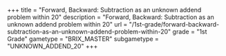 +++
title = "Forward, Backward: Subtraction as an unknown addend problem within 20"
description = "Forward, Backward: Subtraction as an unknown addend problem within 20"
url = "/1st-grade/forward-backward-subtraction-as-an-unknown-addend-problem-within-20"
grade = "1st Grade"
gametype = "BRIX_MASTER"
subgametype = "UNKNOWN_ADDEND_20"
+++